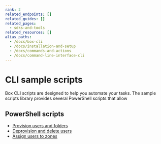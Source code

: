 ```yaml
---
rank: 2
related_endpoints: []
related_guides: []
related_pages:
  - sdks-and-tools
related_resources: []
alias_paths:
  - /docs/box-cli
  - /docs/installation-and-setup
  - /docs/commands-and-actions
  - /docs/command-line-interface-cli
---
```


# CLI sample scripts

Box CLI scripts are designed to help you
automate your tasks. The sample scripts library 
provides several PowerShell scripts that allow 

## PowerShell scripts

* [Provision users and folders][1]
* [Deprovision and delete users][2]
* [Assign users to zones][3]

[1]: g://cli/quick-start/powershell-script-templates
[2]: g://cli/scripts/deprovision-users
[3]: g://cli/scripts/user-zones-mass-update